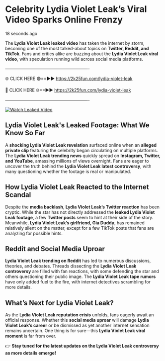 # Celebrity Lydia Violet Leak’s Viral Video Sparks Online Frenzy

18 seconds ago

The **Lydia Violet Leak leaked video** has taken the internet by storm, becoming one of the most talked-about topics on **Twitter, Reddit, and TikTok**. Fans and critics alike are buzzing about the **Lydia Violet Leak viral video**, with speculation running wild across social media platforms.

———————————————————-

🌐 CLICK HERE 🟢==►► https://2k25fun.com/lydia-violet-leak

🔴 CLICK HERE 🌐==►► https://2k25fun.com/lydia-violet-leak

———————————————————-

[![Watch Leaked Video](https://miro.medium.com/v2/resize:fit:828/format:webp/1*cilzJN44JGOrTw9NJCrNHA.gif "Watch Leaked Video")](https://2k25fun.com/lydia-violet-leak)

## **Lydia Violet Leak's Leaked Footage: What We Know So Far**  
A **shocking Lydia Violet Leak revelation** surfaced online when an **alleged private clip** featuring the celebrity began circulating on multiple platforms. The **Lydia Violet Leak trending news** quickly spread on **Instagram, Twitter, and YouTube**, amassing millions of views overnight. Fans are eager to uncover the truth behind the **Lydia Violet Leak latest controversy**, with many questioning whether the footage is real or manipulated.  

## **How Lydia Violet Leak Reacted to the Internet Scandal**  
Despite the **media backlash**, **Lydia Violet Leak’s Twitter reaction** has been cryptic. While the star has not directly addressed the **leaked Lydia Violet Leak footage**, a few **Twitter posts** seem to hint at their side of the story. Meanwhile, **Lydia Violet Leak’s girlfriend, Gia Duddy**, has remained relatively silent on the matter, except for a few TikTok posts that fans are analyzing for possible hints.  

## **Reddit and Social Media Uproar**  
**Lydia Violet Leak trending on Reddit** has led to numerous discussions, theories, and debates. Threads dissecting the **Lydia Violet Leak controversy** are filled with fan reactions, with some defending the star and others questioning their public image. The **Lydia Violet Leak tape rumors** have only added fuel to the fire, with internet detectives scrambling for more details.  

## **What’s Next for Lydia Violet Leak?**  
As the **Lydia Violet Leak reputation crisis** unfolds, fans eagerly await an official response. Whether this **social media uproar** will damage **Lydia Violet Leak’s career** or be dismissed as yet another internet sensation remains uncertain. One thing is for sure—this **Lydia Violet Leak viral moment** is far from over.  

👉 **Stay tuned for the latest updates on the Lydia Violet Leak controversy as more details emerge!**  